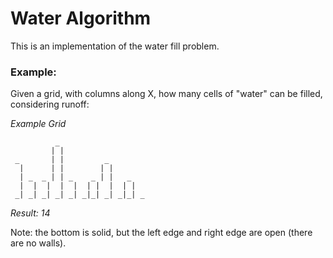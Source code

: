 # Water Algorithm

This is an implementation of the water fill problem.

### Example:

Given a grid, with columns along X, how many cells of "water" can be filled, considering runoff: 

*Example Grid*

```
          _
         | |
 _       | |         _
  |      | |        | |
  | _  _ | | _    _ | |   _
  |  |  |  |  |  | |  |  | |
 _| _| _| _| _| _|_| _| _|_| _
```

*Result: 14*

Note: the bottom is solid, but the left edge and right edge are open (there are no walls).

